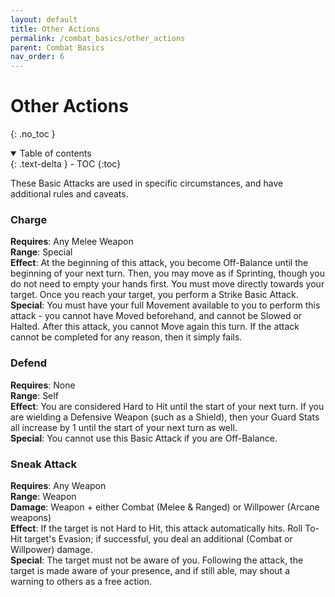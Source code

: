 ```yaml
---
layout: default
title: Other Actions
permalink: /combat_basics/other_actions
parent: Combat Basics
nav_order: 6
---
```


# Other Actions
{: .no_toc }

<details open markdown="block">
  <summary>
    Table of contents
  </summary>
  {: .text-delta }
- TOC
{:toc}
</details>

These Basic Attacks are used in specific circumstances, and have additional rules and caveats.

### Charge
**Requires**: Any Melee Weapon  
**Range**: Special  
**Effect**: At the beginning of this attack, you become Off-Balance until the beginning of your next turn. Then, you may move as if Sprinting, though you do not need to empty your hands first. You must move directly towards your target. Once you reach your target, you perform a Strike Basic Attack.  
**Special**: You must have your full Movement available to you to perform this attack - you cannot have Moved beforehand, and cannot be Slowed or Halted. After this attack, you cannot Move again this turn. If the attack cannot be completed for any reason, then it simply fails.

### Defend
**Requires**: None  
**Range**: Self  
**Effect**: You are considered Hard to Hit until the start of your next turn. If you are wielding a Defensive Weapon (such as a Shield), then your Guard Stats all increase by 1 until the start of your next turn as well.  
**Special**: You cannot use this Basic Attack if you are Off-Balance.

### Sneak Attack
**Requires**: Any Weapon  
**Range**: Weapon  
**Damage**: Weapon + either Combat (Melee & Ranged) or Willpower (Arcane weapons)  
**Effect**: If the target is not Hard to Hit, this attack automatically hits. Roll To-Hit target's Evasion; if successful, you deal an additional (Combat or Willpower) damage.  
**Special**: The target must not be aware of you. Following the attack, the target is made aware of your presence, and if still able, may shout a warning to others as a free action.